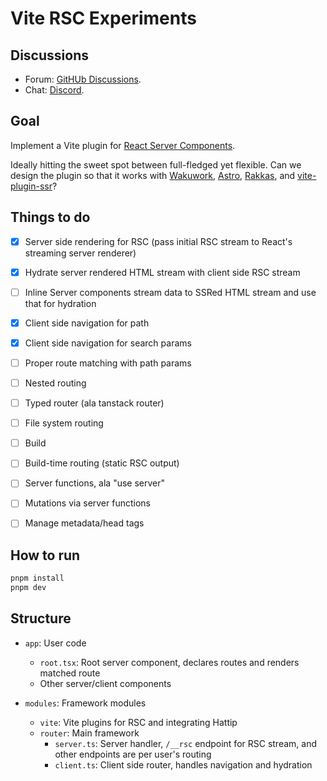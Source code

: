 # Vite RSC Experiments

## Discussions

 - Forum: [GitHUb Discussions](https://github.com/cyco130/vite-rsc/discussions).
 - Chat: [Discord](https://discord.gg/AKqMhV6Mwx).

## Goal

Implement a Vite plugin for [React Server Components](https://react.dev/blog/2020/12/21/data-fetching-with-react-server-components).

Ideally hitting the sweet spot between full-fledged yet flexible. Can we design the plugin so that it works with [Wakuwork](https://github.com/dai-shi/wakuwork), [Astro](https://astro.build/), [Rakkas](https://rakkasjs.org/), and [vite-plugin-ssr](https://vite-plugin-ssr.com/)?

## Things to do

- [x] Server side rendering for RSC (pass initial RSC stream to React's streaming server renderer)
- [x] Hydrate server rendered HTML stream with client side RSC stream
- [ ] Inline Server components stream data to SSRed HTML stream and use that for hydration
- [x] Client side navigation for path
- [x] Client side navigation for search params
- [ ] Proper route matching with path params
- [ ] Nested routing
- [ ] Typed router (ala tanstack router)
- [ ] File system routing
- [ ] Build
- [ ] Build-time routing (static RSC output)
- [ ] Server functions, ala "use server"
- [ ] Mutations via server functions
- [ ] Manage metadata/head tags


## How to run

```bash
pnpm install
pnpm dev
```

## Structure

- `app`: User code
  - `root.tsx`: Root server component, declares routes and renders matched route
  - Other server/client components 

- `modules`: Framework modules
  - `vite`: Vite plugins for RSC and integrating Hattip
  - `router`: Main framework
    - `server.ts`: Server handler, `/__rsc` endpoint for RSC stream, and other endpoints are per user's routing
    - `client.ts`: Client side router, handles navigation and hydration
